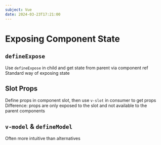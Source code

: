 ```yaml
---
subject: Vue
date: 2024-03-23T17:21:00
---
```


# Exposing Component State

## `defineExpose`

Use `defineExpose` in child and get state from parent via component ref
Standard way of exposing state

## Slot Props

Define props in component slot, then use `v-slot` in consumer to get props
Difference: props are only exposed to the slot and not available to the parent components

## `v-model` & `defineModel`

Often more intuitive than alternatives
